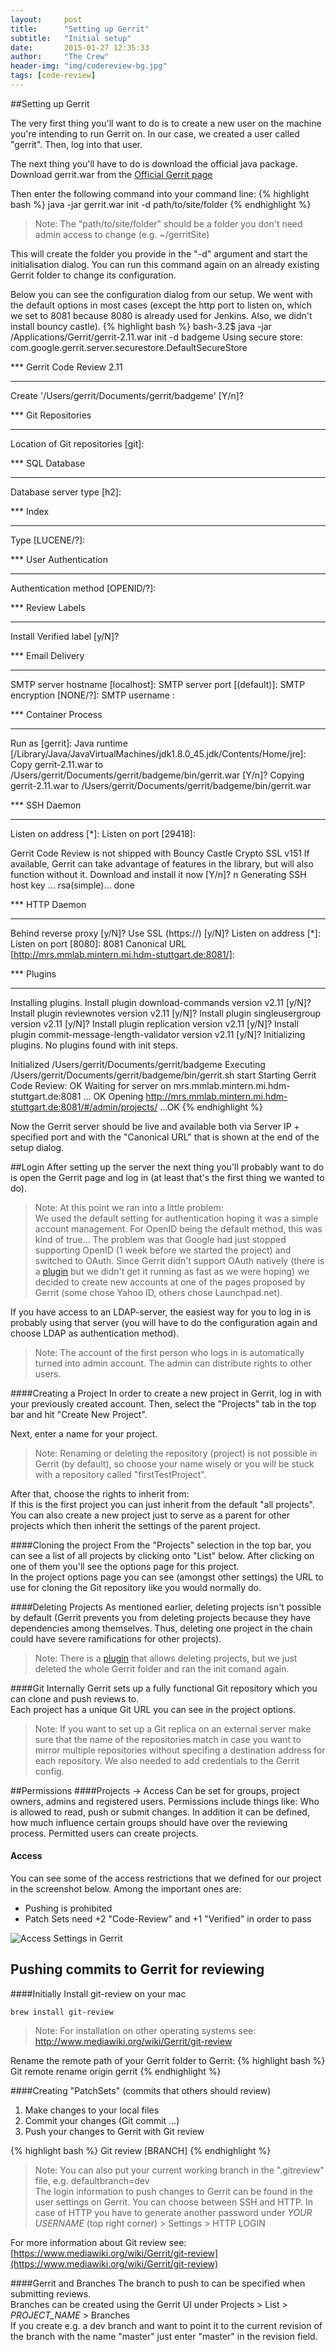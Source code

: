 ```yaml
---
layout:     post
title:      "Setting up Gerrit"
subtitle:   "Initial setup"
date:       2015-01-27 12:35:33
author:     "The Crew"
header-img: "img/codereview-bg.jpg"
tags: [code-review]
---
```


##Setting up Gerrit

The very first thing you'll want to do is to create a new user on the machine you're intending to run Gerrit on. In our case, we created a user called "gerrit". Then, log into that user.

The next thing you'll have to do is download the official java package.<br>
Download gerrit.war from the [Official Gerrit page](https://code.google.com/p/gerrit)

Then enter the following command into your command line:
{% highlight bash %}
java -jar gerrit.war init -d path/to/site/folder
{% endhighlight %}

> Note: The "path/to/site/folder" should be a folder you don't need admin access to change (e.g. ~/gerritSite)

This will create the folder you provide in the "-d" argument and start the initialisation dialog. You can run this command again on an already existing Gerrit folder to change its configuration.

Below you can see the configuration dialog from our setup. We went with the default options in most cases (except the http port to listen on, which we set to 8081 because 8080 is already used for Jenkins. Also, we didn't install bouncy castle).
{% highlight bash %}
bash-3.2$ java -jar /Applications/Gerrit/gerrit-2.11.war init -d badgeme
Using secure store: com.google.gerrit.server.securestore.DefaultSecureStore

*** Gerrit Code Review 2.11
*** 

Create '/Users/gerrit/Documents/gerrit/badgeme' [Y/n]? 

*** Git Repositories
*** 

Location of Git repositories   [git]: 

*** SQL Database
*** 

Database server type           [h2]: 

*** Index
*** 

Type                           [LUCENE/?]: 

*** User Authentication
*** 

Authentication method          [OPENID/?]: 

*** Review Labels
*** 

Install Verified label         [y/N]? 

*** Email Delivery
*** 

SMTP server hostname           [localhost]: 
SMTP server port               [(default)]: 
SMTP encryption                [NONE/?]: 
SMTP username                  : 

*** Container Process
*** 

Run as                         [gerrit]: 
Java runtime                   [/Library/Java/JavaVirtualMachines/jdk1.8.0_45.jdk/Contents/Home/jre]: 
Copy gerrit-2.11.war to /Users/gerrit/Documents/gerrit/badgeme/bin/gerrit.war [Y/n]? 
Copying gerrit-2.11.war to /Users/gerrit/Documents/gerrit/badgeme/bin/gerrit.war

*** SSH Daemon
*** 

Listen on address              [*]: 
Listen on port                 [29418]: 

Gerrit Code Review is not shipped with Bouncy Castle Crypto SSL v151
  If available, Gerrit can take advantage of features
  in the library, but will also function without it.
Download and install it now [Y/n]? n
Generating SSH host key ... rsa(simple)... done

*** HTTP Daemon
*** 

Behind reverse proxy           [y/N]? 
Use SSL (https://)             [y/N]? 
Listen on address              [*]: 
Listen on port                 [8080]: 8081
Canonical URL                  [http://mrs.mmlab.mintern.mi.hdm-stuttgart.de:8081/]: 

*** Plugins
*** 

Installing plugins.
Install plugin download-commands version v2.11 [y/N]? 
Install plugin reviewnotes version v2.11 [y/N]? 
Install plugin singleusergroup version v2.11 [y/N]? 
Install plugin replication version v2.11 [y/N]? 
Install plugin commit-message-length-validator version v2.11 [y/N]? 
Initializing plugins.
No plugins found with init steps.

Initialized /Users/gerrit/Documents/gerrit/badgeme
Executing /Users/gerrit/Documents/gerrit/badgeme/bin/gerrit.sh start
Starting Gerrit Code Review: OK
Waiting for server on mrs.mmlab.mintern.mi.hdm-stuttgart.de:8081 ... OK
Opening http://mrs.mmlab.mintern.mi.hdm-stuttgart.de:8081/#/admin/projects/ ...OK
{% endhighlight %}

Now the Gerrit server should be live and available both via Server IP + specified port and with the "Canonical URL" that is shown at the end of the setup dialog.

##Login
After setting up the server the next thing you'll probably want to do is open the Gerrit page and log in (at least that's the first thing we wanted to do).

> Note: At this point we ran into a little problem:<br>
> We used the default setting for authentication hoping it was a simple account management. For OpenID being the default method, this was kind of true... The problem was that Google had just stopped supporting OpenID (1 week before we started the project) and switched to OAuth. Since Gerrit didn't support OAuth natively (there is a [plugin](https://github.com/davido/gerrit-oauth-provider "plugin") but we didn't get it running as fast as we were hoping) we decided to create new accounts at one of the pages proposed by Gerrit (some chose Yahoo ID, others chose Launchpad.net).

If you have access to an LDAP-server, the easiest way for you to log in is probably using that server (you will have to do the configuration again and choose LDAP as authentication method).

> Note: The account of the first person who logs in is automatically turned into admin account.
> The admin can distribute rights to other users.


####Creating a Project
In order to create a new project in Gerrit, log in with your previously created account. Then, select the "Projects" tab in the top bar and hit "Create New Project".

Next, enter a name for your project.
> Note: Renaming or deleting the repository (project) is not possible in Gerrit (by default), so choose your name wisely or you will be stuck with a repository called "firstTestProject".

After that, choose the rights to inherit from:<br>
If this is the first project you can just inherit from the default "all projects". You can also create a new project just to serve as a parent for other projects which then inherit the settings of the parent project.

####Cloning the project
From the "Projects" selection in the top bar, you can see a list of all projects by clicking onto "List" below. After clicking on one of them you'll see the options page for this project.<br>
In the project options page you can see (amongst other settings) the URL to use for cloning the Git repository like you would normally do.

####Deleting Projects
As mentioned earlier, deleting projects isn't possible by default (Gerrit prevents you from deleting projects because they have dependencies among themselves. Thus, deleting one project in the chain could have severe ramifications for other projects).<br>
> Note: There is a [plugin](https://gerrit-review.googlesource.com/#/admin/projects/plugins/delete-project) that allows deleting projects, but we just deleted the whole Gerrit folder and ran the init comand again.

####Git
Internally Gerrit sets up a fully functional Git repository which you can clone and push reviews to.<br>
Each project has a unique Git URL you can see in the project options.
> Note: If you want to set up a Git replica on an external server make sure that the name of the repositories match in case you want to mirror multiple repositories without specifing a destination address for each repository. We also needed to add credentials to the Gerrit config. 

##Permissions
####Projects -> Access
Can be set for groups, project owners, admins and registered users.
Permissions include things like: Who is allowed to read, push or submit changes. 
In addition it can be defined, how much influence certain groups should have over the reviewing process.
Permitted users can create projects.


#### Access
You can see some of the access restrictions that we defined for our project in the screenshot below. Among the important ones are:

- Pushing is prohibited
- Patch Sets need +2 "Code-Review" and +1 "Verified" in order to pass

![Access Settings in Gerrit](/img/gerrit/project_access_settings_gerrit.PNG)


## Pushing commits to Gerrit for reviewing
####Initially
Install git-review on your mac 

	brew install git-review
> Note: For installation on other operating systems see: http://www.mediawiki.org/wiki/Gerrit/git-review

Rename the remote path of your Gerrit folder to Gerrit:
{% highlight bash %}
Git remote rename origin gerrit
{% endhighlight %}


####Creating "PatchSets" (commits that others should review)
1. Make changes to your local files
2. Commit your changes (Git commit ...)
3. Push your changes to Gerrit with Git review
 
{% highlight bash %}
Git review [BRANCH]
{% endhighlight %}
> Note: You can also put your current working branch in the ".gitreview" file, e.g. defaultbranch=dev<br>
> The login information to push changes to Gerrit can be found in the user settings on Gerrit. You can choose between SSH and HTTP. In case of HTTP you have to generate another password under *YOUR USERNAME* (top right corner) > Settings  > HTTP LOGIN

For more information about Git review see:<br>
[https://www.mediawiki.org/wiki/Gerrit/git-review](https://www.mediawiki.org/wiki/Gerrit/git-review)

####Gerrit and Branches
The branch to push to can be specified when submitting reviews.<br>
Branches can be created using the Gerrit UI under Projects > List > *PROJECT_NAME* > Branches<br>
If you create e.g. a dev branch and want to point it to the current revision of the branch with the name "master" just enter "master" in the revision field.